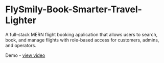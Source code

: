 # FlySmily-Book-Smarter-Travel-Lighter

A full-stack MERN flight booking application that allows users to search, book, and manage flights with role-based access for customers, admins, and operators.

Demo - <a href="https://drive.google.com/file/d/1_A2jGVhcZXmjomic0ts-w1IdkbxrvQwL/view?usp=sharing">view video</a>
